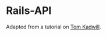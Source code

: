 # Rails-API
Adapted from a tutorial on [Tom Kadwill](https://tomkadwill.com/rails-api-tutorial-part-1-create-rails-api-project-and-routing).
